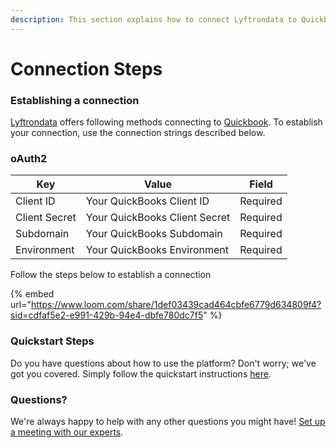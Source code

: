 ```yaml
---
description: This section explains how to connect Lyftrondata to Quickbook.
---
```


# Connection Steps

### Establishing a connection

[Lyftrondata](https://www.lyftrondata.com) offers following methods connecting to [Quickbook](https://www.lyftrondata.com/integration/finance-analytics/quickbook/). To establish your connection, use the connection strings described below.

### oAuth2

| Key           | Value                         | Field    |
| ------------- | ----------------------------- | -------- |
| Client ID     | Your QuickBooks Client ID     | Required |
| Client Secret | Your QuickBooks Client Secret | Required |
| Subdomain     | Your QuickBooks Subdomain     | Required |
| Environment   | Your QuickBooks Environment   | Required |

Follow the steps below to establish a connection

{% embed url="https://www.loom.com/share/1def03439cad464cbfe6779d634809f4?sid=cdfaf5e2-e991-429b-94e4-dbfe780dc7f5" %}

### Quickstart Steps

Do you have questions about how to use the platform? Don't worry; we've got you covered. Simply follow the quickstart instructions [here](./).

### Questions? <a href="#questions" id="questions"></a>

We're always happy to help with any other questions you might have! [Set up a meeting with our experts](https://www.lyftrondata.com/book-a-meeting/).
